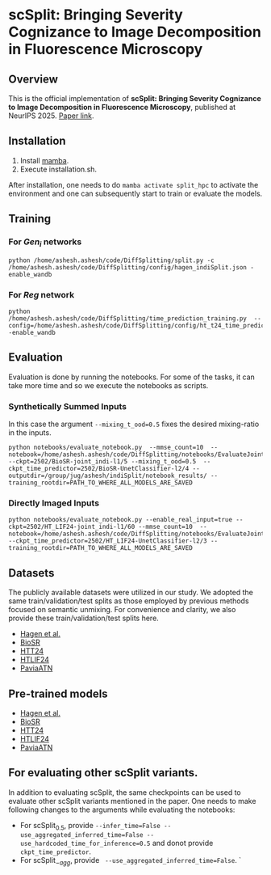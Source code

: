 # scSplit: Bringing Severity Cognizance to Image Decomposition in Fluorescence Microscopy

## Overview

This is the official implementation of **scSplit: Bringing Severity Cognizance to Image Decomposition in Fluorescence Microscopy**, published at NeurIPS 2025. [Paper link](https://arxiv.org/abs/2503.22983).

## Installation
1. Install [mamba](https://github.com/mamba-org/mamba).
2. Execute installation.sh.

After installation, one needs to do `mamba activate split_hpc` to activate the environment and one can subsequently start to train or evaluate the models. 

## Training
### For $Gen_i$ networks
```
python /home/ashesh.ashesh/code/DiffSplitting/split.py -c /home/ashesh.ashesh/code/DiffSplitting/config/hagen_indiSplit.json -enable_wandb
```

### For $Reg$ network
```
python /home/ashesh.ashesh/code/DiffSplitting/time_prediction_training.py  --config=/home/ashesh.ashesh/code/DiffSplitting/config/ht_t24_time_predictor.json -enable_wandb
```

## Evaluation
Evaluation is done by running the notebooks. For some of the tasks, it can take more time and so we execute the notebooks as scripts.

### Synthetically Summed Inputs

In this case the argument `--mixing_t_ood=0.5` fixes the desired mixing-ratio in the inputs.
```
python notebooks/evaluate_notebook.py  --mmse_count=10  --notebook=/home/ashesh.ashesh/code/DiffSplitting/notebooks/EvaluateJointIndi.ipynb --ckpt=2502/BioSR-joint_indi-l1/5 --mixing_t_ood=0.5  --ckpt_time_predictor=2502/BioSR-UnetClassifier-l2/4 --outputdir=/group/jug/ashesh/indiSplit/notebook_results/ --training_rootdir=PATH_TO_WHERE_ALL_MODELS_ARE_SAVED
```

### Directly Imaged Inputs
```
python notebooks/evaluate_notebook.py --enable_real_input=true --ckpt=2502/HT_LIF24-joint_indi-l1/60 --mmse_count=10  --notebook=/home/ashesh.ashesh/code/DiffSplitting/notebooks/EvaluateJointIndiRealInput.ipynb --ckpt_time_predictor=2502/HT_LIF24-UnetClassifier-l2/3 --training_rootdir=PATH_TO_WHERE_ALL_MODELS_ARE_SAVED
```


## Datasets
The publicly available datasets were utilized in our study. We adopted the same train/validation/test splits as those employed by previous methods focused on semantic unmixing. For convenience and clarity, we also provide these train/validation/test splits here.
- [Hagen et al.](TODO)
- [BioSR](TODO)
- [HTT24](TODO)
- [HTLIF24](TODO)
- [PaviaATN](TODO)

## Pre-trained models
- [Hagen et al.](TODO)
- [BioSR](TODO)
- [HTT24](TODO)
- [HTLIF24](TODO)
- [PaviaATN](TODO)

## For evaluating other scSplit variants. 
In addition to evaluating scSplit, the same checkpoints can be used to evaluate other scSplit variants mentioned in the paper. One needs to make following changes to the arguments while evaluating the notebooks: 

- For $\text{scSplit}_{0.5}$, provide `--infer_time=False --use_aggregated_inferred_time=False --use_hardcoded_time_for_inference=0.5` and donot provide `ckpt_time_predictor`. 
- For $\text{scSplit}_{-agg}$, provide ` --use_aggregated_inferred_time=False`.
`